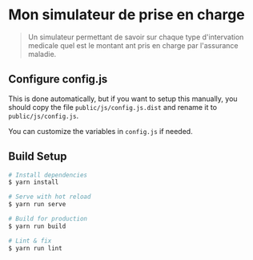 # Mon simulateur de prise en charge

> Un simulateur permettant de savoir sur chaque type d&#39;intervation medicale quel est le montant ant pris en charge par l&#39;assurance maladie.

## Configure config.js

This is done automatically, but if you want to setup this manually, you should copy the file `public/js/config.js.dist` and rename it to `public/js/config.js`.

You can customize the variables in `config.js` if needed.

## Build Setup

``` bash
# Install dependencies
$ yarn install

# Serve with hot reload
$ yarn run serve

# Build for production
$ yarn run build

# Lint & fix
$ yarn run lint
```
